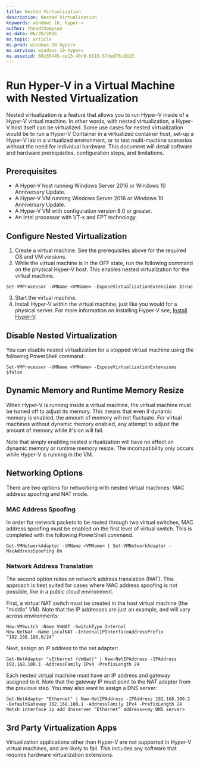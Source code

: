 ```yaml
---
title: Nested Virtualization
description: Nested Virtualization
keywords: windows 10, hyper-v
author: theodthompson
ms.date: 06/20/2016
ms.topic: article
ms.prod: windows-10-hyperv
ms.service: windows-10-hyperv
ms.assetid: 68c65445-ce13-40c9-b516-57ded76c1b15
---
```


# Run Hyper-V in a Virtual Machine with Nested Virtualization

Nested virtualization is a feature that allows you to run Hyper-V inside of a Hyper-V virtual machine. In other words, with nested virtualization, a Hyper-V host itself can be virtualized. Some use cases for nested virtualization would be to run a Hyper-V Container in a virtualized container host, set-up a Hyper-V lab in a virtualized environment, or to test multi-machine scenarios without the need for individual hardware. This document will detail software and hardware prerequisites, configuration steps, and limitations. 

## Prerequisites

- A Hyper-V host running Windows Server 2016 or Windows 10 Anniversary Update.
- A Hyper-V VM running Windows Server 2016 or Windows 10 Anniversary Update.
- A Hyper-V VM with configuration version 8.0 or greater.
- An Intel processor with VT-x and EPT technology.

## Configure Nested Virtualization

1. Create a virtual machine. See the prerequisites above for the required OS and VM versions.
2. While the virtual machine is in the OFF state, run the following command on the physical Hyper-V host. This enables nested virtualization for the virtual machine.

```none
Set-VMProcessor -VMName <VMName> -ExposeVirtualizationExtensions $true
```
3. Start the virtual machine.
4. Install Hyper-V within the virtual machine, just like you would for a physical server. For more information on installing Hyper-V see, [Install Hyper-V](../quick-start/enable-hyper-v.md).

## Disable Nested Virtualization
You can disable nested virtualization for a stopped virtual machine using the following PowerShell command:
```none
Set-VMProcessor -VMName <VMName> -ExposeVirtualizationExtensions $false
```

## Dynamic Memory and Runtime Memory Resize
When Hyper-V is running inside a virtual machine, the virtual machine must be turned off to adjust its memory. This means that even if dynamic memory is enabled, the amount of memory will not fluctuate. For virtual machines without dynamic memory enabled, any attempt to adjust the amount of memory while it's on will fail. 

Note that simply enabling nested virtualization will have no effect on dynamic memory or runtime memory resize. The incompatibility only occurs while Hyper-V is running in the VM.

## Networking Options
There are two options for networking with nested virtual machines: MAC address spoofing and NAT mode.

### MAC Address Spoofing
In order for network packets to be routed through two virtual switches, MAC address spoofing must be enabled on the first level of virtual switch. This is completed with the following PowerShell command.

```none
Get-VMNetworkAdapter -VMName <VMName> | Set-VMNetworkAdapter -MacAddressSpoofing On
```
### Network Address Translation
The second option relies on network address translation (NAT). This approach is best suited for cases where MAC address spoofing is not possible, like in a public cloud environment.

First, a virtual NAT switch must be created in the host virtual machine (the "middle" VM). Note that the IP addresses are just an example, and will vary across environments:
```none
New-VMSwitch -Name VmNAT -SwitchType Internal
New-NetNat –Name LocalNAT –InternalIPInterfaceAddressPrefix “192.168.100.0/24”
```
Next, assign an IP address to the net adapter:
```none
Get-NetAdapter "vEthernet (VmNat)" | New-NetIPAddress -IPAddress 192.168.100.1 -AddressFamily IPv4 -PrefixLength 24
```
Each nested virtual machine must have an IP address and gateway assigned to it. Note that the gateway IP must point to the NAT adapter from the previous step. You may also want to assign a DNS server:
```none
Get-NetAdapter "Ethernet" | New-NetIPAddress -IPAddress 192.168.100.2 -DefaultGateway 192.168.100.1 -AddressFamily IPv4 -PrefixLength 24
Netsh interface ip add dnsserver “Ethernet” address=<my DNS server>
```

## 3rd Party Virtualization Apps
Virtualization applications other than Hyper-V are not supported in Hyper-V virtual machines, and are likely to fail. This includes any software that requires hardware virtualization extensions.
